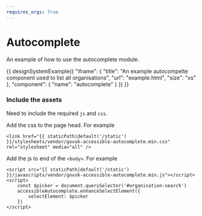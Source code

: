 ```yaml
---
requires_orgs: True
---
```


# Autocomplete 

An example of how to use the autocomplete module.

{{ designSystemExample({
"iframe": {
    "title": "An example autocompelte component used to list all organisations",
    "url": "example.html",
    "size": "xs"
},
"component": {
    "name": "autocomplete"
}
}) }}


### Include the assets

Need to include the required `js` and `css`.

Add the css to the page head. For example

    <link href="{{ staticPath|default('/static') }}/stylesheets/vendor/govuk-accessible-autocomplete.min.css" rel="stylesheet" media="all" />

Add the js to end of the `<body>`. For example

    <script src="{{ staticPath|default('/static') }}/javascripts/vendor/govuk-accessible-autocomplete.min.js"></script>
    <script>
        const $picker = document.querySelector('#organisation-search')
        accessibleAutocomplete.enhanceSelectElement({
            selectElement: $picker
        })
    </script>

